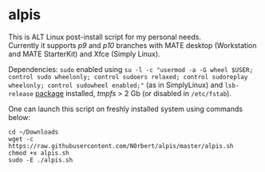 # alpis

This is ALT Linux post-install script for my personal needs.  
Currently it supports *p9* and *p10* branches with MATE desktop (Workstation and MATE StarterKit) and Xfce (Simply Linux).

Dependencies: `sudo` enabled using `su -l -c "usermod -a -G wheel $USER; control sudo wheelonly; control sudoers relaxed; control sudoreplay wheelonly; control sudowheel enabled;"` (as in SimplyLinux) and `lsb-release` [package](https://packages.altlinux.org/en/sisyphus/srpms/lsb-release/) installed, *tmpfs* > 2 Gb (or disabled in `/etc/fstab`).

One can launch this script on freshly installed system using commands below:

```
cd ~/Downloads
wget -c https://raw.githubusercontent.com/N0rbert/alpis/master/alpis.sh
chmod +x alpis.sh
sudo -E ./alpis.sh
```

